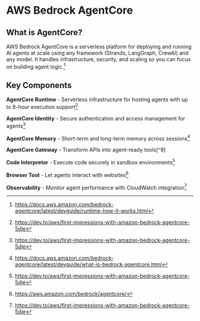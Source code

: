 # AWS Bedrock AgentCore

## What is AgentCore?

AWS Bedrock AgentCore is a serverless platform for deploying and running AI agents at scale using any framework (Strands, LangGraph, CrewAI) and any model. It handles infrastructure, security, and scaling so you can focus on building agent logic.[^5]

## Key Components

**AgentCore Runtime** - Serverless infrastructure for hosting agents with up to 8-hour execution support[^6]

**AgentCore Identity** - Secure authentication and access management for agents[^6]

**AgentCore Memory** - Short-term and long-term memory across sessions[^2]

**AgentCore Gateway** - Transform APIs into agent-ready tools[^9]

**Code Interpreter** - Execute code securely in sandbox environments[^6]

**Browser Tool** - Let agents interact with websites[^4]

**Observability** - Monitor agent performance with CloudWatch integration[^6]

[^1]: https://docs.aws.amazon.com/bedrock-agentcore/
    
[^2]: https://docs.aws.amazon.com/bedrock-agentcore/latest/devguide/what-is-bedrock-agentcore.html
    
[^3]: https://docs.aws.amazon.com/bedrock-agentcore/latest/devguide/identity-overview.html
    
[^4]: https://aws.amazon.com/bedrock/agentcore/
    
[^5]: https://docs.aws.amazon.com/bedrock-agentcore/latest/devguide/runtime-how-it-works.html
    
[^6]: https://dev.to/aws/first-impressions-with-amazon-bedrock-agentcore-5dje
    
[^7]: https://aws.github.io/bedrock-agentcore-starter-toolkit/user-guide/runtime/quickstart.html
